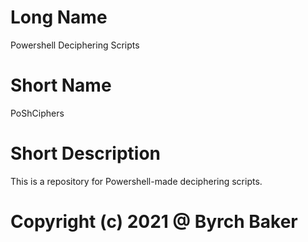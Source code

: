 # Long Name
Powershell Deciphering Scripts

# Short Name 
PoShCiphers

# Short Description
This is a repository for Powershell-made deciphering scripts. 

# Copyright (c) 2021 @ Byrch Baker
